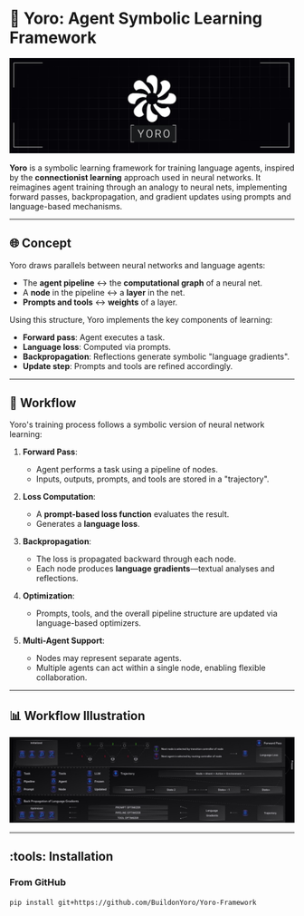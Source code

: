 # :brain: Yoro: Agent Symbolic Learning Framework

![Banner](./banner.jpg) <!-- Replace with your actual banner image path -->

**Yoro** is a symbolic learning framework for training language agents, inspired by the **connectionist learning** approach used in neural networks. It reimagines agent training through an analogy to neural nets, implementing forward passes, backpropagation, and gradient updates using prompts and language-based mechanisms.

---

## :globe_with_meridians: Concept

Yoro draws parallels between neural networks and language agents:

- The **agent pipeline** ↔ the **computational graph** of a neural net.
- A **node** in the pipeline ↔ a **layer** in the net.
- **Prompts and tools** ↔ **weights** of a layer.

Using this structure, Yoro implements the key components of learning:
- **Forward pass**: Agent executes a task.
- **Language loss**: Computed via prompts.
- **Backpropagation**: Reflections generate symbolic "language gradients".
- **Update step**: Prompts and tools are refined accordingly.

---

## :repeat: Workflow

Yoro's training process follows a symbolic version of neural network learning:

1. **Forward Pass**:  
   - Agent performs a task using a pipeline of nodes.  
   - Inputs, outputs, prompts, and tools are stored in a "trajectory".

2. **Loss Computation**:  
   - A **prompt-based loss function** evaluates the result.
   - Generates a **language loss**.

3. **Backpropagation**:  
   - The loss is propagated backward through each node.
   - Each node produces **language gradients**—textual analyses and reflections.

4. **Optimization**:  
   - Prompts, tools, and the overall pipeline structure are updated via language-based optimizers.

5. **Multi-Agent Support**:  
   - Nodes may represent separate agents.
   - Multiple agents can act within a single node, enabling flexible collaboration.

---

## :bar_chart: Workflow Illustration

![Workflow](./work.jpg) <!-- Replace with your actual workflow image path -->

---

## :tools: Installation

### From GitHub

```bash
pip install git+https://github.com/BuildonYoro/Yoro-Framework
